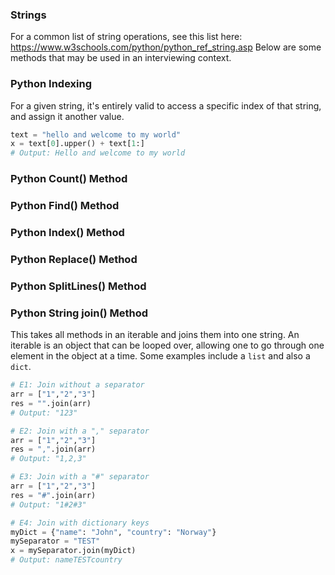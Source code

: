 ### Strings
For a common list of string operations, see this list here: 
https://www.w3schools.com/python/python_ref_string.asp
Below are some methods that may be used in an interviewing context.

### Python Indexing
For a given string, it's entirely valid to access a specific index of that string, and assign it
another value.
```python
text = "hello and welcome to my world"
x = text[0].upper() + text[1:]
# Output: Hello and welcome to my world
```

### Python Count() Method



### Python Find() Method


### Python Index() Method


### Python Replace() Method


### Python SplitLines() Method 


### Python String join() Method
This takes all methods in an iterable and joins them into one string.
An iterable is an object that can be looped over, allowing one to go
through one element in the object at a time. Some examples include a 
`list` and also a `dict`.
```python
# E1: Join without a separator
arr = ["1","2","3"]
res = "".join(arr)
# Output: "123"

# E2: Join with a "," separator
arr = ["1","2","3"]
res = ",".join(arr)
# Output: "1,2,3"

# E3: Join with a "#" separator
arr = ["1","2","3"]
res = "#".join(arr)
# Output: "1#2#3"

# E4: Join with dictionary keys
myDict = {"name": "John", "country": "Norway"}
mySeparator = "TEST"
x = mySeparator.join(myDict)
# Output: nameTESTcountry
```